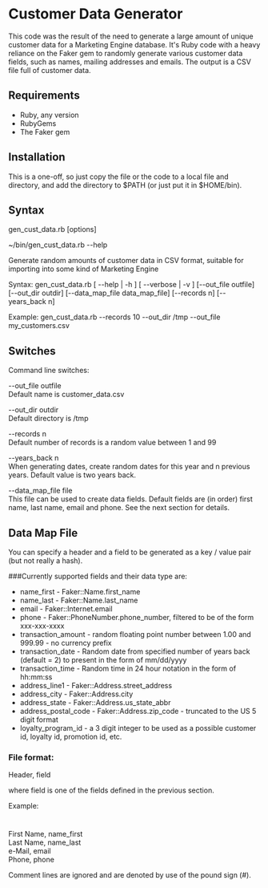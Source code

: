 # Customer Data Generator

This code was the result of the need to generate a large amount of unique customer data for a Marketing Engine database. It's Ruby code with a heavy reliance on the Faker gem to randomly generate various customer data fields, such as names, mailing addresses and emails. The output is a CSV file full of customer data.

## Requirements

* Ruby, any version
* RubyGems
* The Faker gem

## Installation

This is a one-off, so just copy the file or the code to a local file and directory, and add the directory to $PATH (or just put it in $HOME/bin).
## Syntax

gen_cust_data.rb [options]

~/bin/gen_cust_data.rb --help

Generate random amounts of customer data in CSV format, suitable for importing into some kind of Marketing Engine

Syntax: gen_cust_data.rb [ --help | -h ] [ --verbose | -v ] [--out_file outfile] [--out_dir outdir] [--data_map_file data_map_file] [--records n] [--years_back n]

Example: gen_cust_data.rb --records 10 --out_dir /tmp --out_file my_customers.csv

## Switches

Command line switches:

--out_file outfile<br />
Default name is customer_data.csv

--out_dir outdir<br />
Default directory is /tmp

--records n<br />
Default number of records is a random value between 1 and 99

--years_back n<br />
When generating dates, create random dates for this year and n previous years. Default value is two years back.

--data_map_file file<br />
This file can be used to create data fields. Default fields are (in order) first name, last name, email and phone. See the next section for details.



## Data Map File
You can specify a header and a field to be generated as a key / value pair (but not really a hash).

###Currently supported fields and their data type are:

* name_first - Faker::Name.first_name
* name_last - Faker::Name.last_name
* email - Faker::Internet.email
* phone - Faker::PhoneNumber.phone_number, filtered to be of the form xxx-xxx-xxxx
* transaction_amount - random floating point number between 1.00 and 999.99 - no currency prefix
* transaction_date - Random date from specified number of years back (default = 2) to present in the form of mm/dd/yyyy
* transaction_time - Random time in 24 hour notation in the form of hh:mm:ss
* address_line1 - Faker::Address.street_address
* address_city - Faker::Address.city
* address_state - Faker::Address.us_state_abbr
* address_postal_code - Faker::Address.zip_code - truncated to the US 5 digit format
* loyalty_program_id - a 3 digit integer to be used as a possible customer id, loyalty id, promotion id, etc.

### File format:

Header, field

where field is one of the fields defined in the previous section.

Example:

#
First Name, name_first<br />
Last Name, name_last<br />
e-Mail, email<br />
Phone, phone<br />

Comment lines are ignored and are denoted by use of the pound sign (#).



